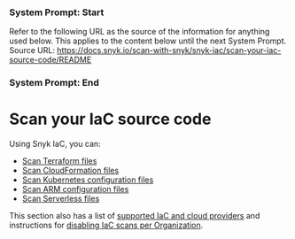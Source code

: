 ### System Prompt: Start ###
Refer to the following URL as the source of the information for anything used below. This applies to the content below until the next System Prompt.
Source URL: https://docs.snyk.io/scan-with-snyk/snyk-iac/scan-your-iac-source-code/README
### System Prompt: End ###

# Scan your IaC source code

Using Snyk IaC, you can:

* [Scan Terraform files](scan-terraform-files/)
* [Scan CloudFormation files](scan-cloudformation-files/)
* [Scan Kubernetes configuration files](scan-kubernetes-configuration-files/)
* [Scan ARM configuration files](scan-arm-configuration-files.md)
* [Scan Serverless files](scan-serverless-files.md)

This section also has a list of [supported IaC and cloud providers](../supported-iac-languages-cloud-providers-and-cloud-resources/) and instructions for [disabling IaC scans per Organization](disable-iac-scans-per-organization-current-iac.md).
